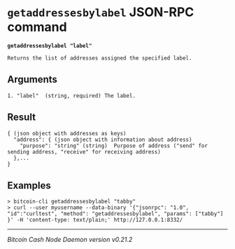 `getaddressesbylabel` JSON-RPC command
======================================

**`getaddressesbylabel "label"`**

```
Returns the list of addresses assigned the specified label.
```

Arguments
---------

```
1. "label"  (string, required) The label.
```

Result
------

```
{ (json object with addresses as keys)
  "address": { (json object with information about address)
    "purpose": "string" (string)  Purpose of address ("send" for sending address, "receive" for receiving address)
  },...
}
```

Examples
--------

```
> bitcoin-cli getaddressesbylabel "tabby"
> curl --user myusername --data-binary '{"jsonrpc": "1.0", "id":"curltest", "method": "getaddressesbylabel", "params": ["tabby"] }' -H 'content-type: text/plain;' http://127.0.0.1:8332/
```

***

*Bitcoin Cash Node Daemon version v0.21.2*
